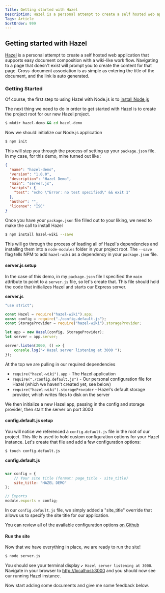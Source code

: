 ```yaml
---
Title: Getting started with Hazel
Description: Hazel is a personal attempt to create a self hosted web application that supports easy document composition with a wiki-like work flow.
Tags: Article
SortOrder: 999
---
```


<article class="content">

# Getting started with Hazel

[Hazel](http://hazel.wmk.io) is a personal attempt to create a self hosted web application that supports easy document composition with a wiki-like work flow.
Navigating to a page that doesn't exist will prompt you to create the content for that page. Cross-document association is as simple as
entering the title of the document, and the link is auto generated. 

<!-- more -->

### Getting Started
Of course, the first step to using Hazel with Node.js is to [install Node.js](https://nodejs.org/en/download/)

The next thing we need to do in order to get started with Hazel is to create the project root for our new Hazel project.
```bash
$ mkdir hazel-demo && cd hazel-demo
```

Now we should initialize our Node.js application
```bash
$ npm init 
```

This will step you through the process of setting up your `package.json` file. In my case, for this demo, mine turned out like :

```json
{
  "name": "hazel-demo",
  "version": "1.0.0",
  "description": "Hazel Demo",
  "main": "server.js",
  "scripts": {
    "test": "echo \"Error: no test specified\" && exit 1"
  },
  "author": "",
  "license": "ISC"
}
```

Once you have your `package.json` file filled out to your liking, we need to make the call to install Hazel
```bash
$ npm install hazel-wiki --save
```

This will go through the process of loading all of Hazel's dependencies and installing them into a `node-modules` folder in your project root.
The `--save` flag tells NPM to add `hazel-wiki` as a dependency in your `package.json` file.

#### server.js setup

In the case of this demo, in my `package.json` file I specified the `main` attribute to point to a `server.js` file, so let's create that. This file should hold the code that
initializes Hazel and starts our Express server.

**server.js**
```js
"use strict";

const Hazel = require("hazel-wiki").app;
const config = require("./config.default.js");
const StorageProvider = require("hazel-wiki").storageProvider;

let app = new Hazel(config, StorageProvider);
let server = app.server;

server.listen(3000, () => {
    console.log("✔ Hazel server listening at 3000 ");
});
```

At the top we are pulling in our required dependencies
* `require("hazel-wiki").app` - The Hazel application
* `require("./config.default.js")` - Our personal configuration file for Hazel (which we haven't created yet, see below)
* `require("hazel-wiki").storageProvider` - Hazel's default storage provider, which writes files to disk on the server

We then initialize a new Hazel app, passing in the config and storage provider, then start the server on port 3000

#### config.default.js setup

You will notice we referenced a `config.default.js` file in the root of our project. This file is used to hold custom configuration options for your Hazel instance.
Let's create that file and add a few configuration options:

```bash
$ touch config.default.js
```

**config.default.js**
```js

var config = {
    // Your site title (format: page_title - site_title)
    site_title: "HAZEL DEMO"
};

// Exports
module.exports = config;
```

In our `config.default.js` file, we simply added a "site_title" override that allows us to specify the site title for our application.

You can review all of the available configuration options [on Github](https://github.com/wkallhof/Hazel/blob/master/app/config.default.js)

#### Run the site

Now that we have everything in place, we are ready to run the site!

```bash
$ node server.js
```

You should see your terminal display `✔ Hazel server listening at 3000`. Navigate in your browser to [http://localhost:3000](http://localhost:3000)
and you should now see our running Hazel instance.

Now start adding some documents and give me some feedback below.
</article>